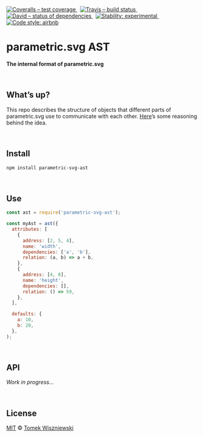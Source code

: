 [![Coveralls – test coverage
](https://img.shields.io/coveralls/parametric-svg/ast.svg?style=flat-square)
](https://coveralls.io/r/parametric-svg/ast)
 [![Travis – build status
](https://img.shields.io/travis/parametric-svg/ast/master.svg?style=flat-square)
](https://travis-ci.org/parametric-svg/ast)
 [![David – status of dependencies
](https://img.shields.io/david/parametric-svg/ast.svg?style=flat-square)
](https://david-dm.org/parametric-svg/ast)
 [![Stability: experimental
](https://img.shields.io/badge/stability-experimental-yellow.svg?style=flat-square)
](https://nodejs.org/api/documentation.html#documentation_stability_index)
 [![Code style: airbnb
](https://img.shields.io/badge/code%20style-airbnb-777777.svg?style=flat-square)
](https://github.com/airbnb/javascript)




parametric.svg AST
==================

**The internal format of parametric.svg**




<div                                                 id="/whats-up">&nbsp;</div>

What’s up?
----------

This repo describes the structure of objects that different parts of parametric.svg use to communicate with each other. [Here](https://github.com/parametric-svg/js/issues/2)’s some reasoning behind the idea.



<div                                                  id="/install">&nbsp;</div>

Install
-------

```sh
npm install parametric-svg-ast
```



<div                                                      id="/use">&nbsp;</div>

Use
---

```js
const ast = require('parametric-svg-ast');

const myAst = ast({
  attributes: [
    {
      address: [2, 5, 4],
      name: 'width',
      dependencies: ['a', 'b'],
      relation: (a, b) => a + b,
    },
    {
      address: [4, 8],
      name: 'height',
      dependencies: [],
      relation: () => 59,
    },
  ],

  defaults: {
    a: 10,
    b: 20,
  },
);
```



<div                                                      id="/api">&nbsp;</div>

API
---

<!-- @doxie.inject start -->
*Work in progress…*
<!-- @doxie.inject end -->




<div                                                  id="/license">&nbsp;</div>

License
-------

[MIT][] © [Tomek Wiszniewski][]

[MIT]: ./License.md
[Tomek Wiszniewski]: https://github.com/tomekwi
